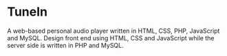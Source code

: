 # TuneIn

A web-based personal audio player written in HTML, CSS, PHP, JavaScript and MySQL. Design front end using HTML, CSS and JavaScript while the server side is written in PHP and MySQL.
